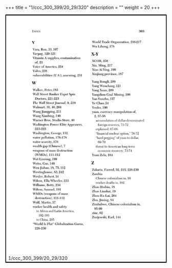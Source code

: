 +++
title = "1/ccc_300_399/20_29/320"
description = ""
weight = 20
+++

<table style="border:2px solid black;max-width:800px;max-height:800px;" 
><tr><td><img class="center-fit-jpg"
src="/jpg_/out_jpg_dbc_320.jpg"  >1/ccc_300_399/20_29/320</img></td></tr></table>